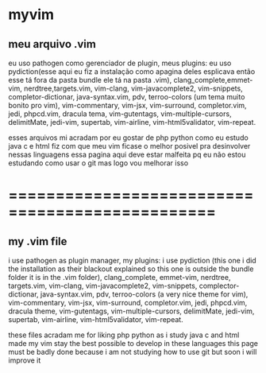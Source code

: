 # myvim
## meu arquivo .vim

eu uso pathogen como gerenciador de plugin, meus plugins:
eu  uso 
pydiction(esse aqui eu fiz a instalação como apagina deles esplicava então esse tá fora da pasta bundle ele tá na pasta .vim), 
clang_complete,emmet-vim, nerdtree,targets.vim, vim-clang, vim-javacomplete2,  vim-snippets, completor-dictionar, 
java-syntax.vim, pdv, terroo-colors (um tema muito bonito pro vim), vim-commentary, vim-jsx, vim-surround,
completor.vim, jedi, phpcd.vim, dracula tema, vim-gutentags, vim-multiple-cursors, delimitMate, jedi-vim, 
supertab, vim-airline, vim-html5validator, vim-repeat.

esses arquivos mi acradam por eu gostar de php python como eu estudo java c e html fiz com que meu vim ficase o melhor posivel pra
desinvolver nessas linguagens essa pagina aqui deve estar malfeita pq eu não estou estudando como usar o git mas 
logo vou melhorar isso

# ================================================

## my .vim file 
i use pathogen as plugin manager, my plugins: i use pydiction (this one i did the installation as their blackout explained so this one is outside the bundle folder it is in the .vim folder), clang_complete, emmet-vim, nerdtree, targets.vim, vim-clang, vim-javacomplete2, vim-snippets, complector-dictionar, java-syntax.vim, pdv, terroo-colors (a very nice theme for vim), vim-commentary, vim-jsx, vim-surround, completor.vim, jedi, phpcd.vim, dracula theme, vim-gutentags, vim-multiple-cursors, delimitMate, jedi-vim, supertab, vim-airline, vim-html5validator, vim-repeat. 

these files acradam me for liking php python as i study java c and html made my vim stay the best possible to develop in these languages this page must be badly done because i am not studying how to use git but soon i will improve it
